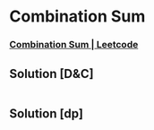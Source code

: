 # Combination Sum
### [Combination Sum | Leetcode](https://leetcode.com/problems/combination-sum/)

## Solution [D&C]
```cpp

```

## Solution [dp]
```cpp

```
